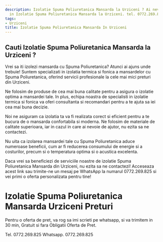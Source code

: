 ```yaml
---
description: Izolatie Spuma Poliuretanica Mansarda la Urziceni ? Ai nevoie de un profesionist
  in Izolatie Spuma Poliuretanica Mansarda la Urziceni. tel. 0772.269.825
tags:
- Urziceni
title: Izolatie Spuma Poliuretanica Mansarda In Urziceni
---
```



## Cauti Izolatie Spuma Poliuretanica Mansarda la Urziceni ?

Vrei sa iti izolezi mansarda cu Spuma Poliuretanica? Atunci ai ajuns unde trebuie! Suntem specializati in izolatia termica si fonica a mansardelor cu Spuma Poliuretanica, oferind servicii profesionale la cele mai mici preturi din Urziceni.

Ne folosim de produse de cea mai buna calitate pentru a asigura o izolatie optima a mansardei tale. In plus, echipa noastra de specialisti in izolatie termica si fonica va oferi consultanta si recomandari pentru a te ajuta sa iei cea mai buna decizie.

Noi ne asiguram ca izolatia ta va fi realizata corect si eficient pentru a te bucura de o mansarda confortabila si moderna. Ne folosim de materiale de calitate superioara, iar in cazul in care ai nevoie de ajutor, nu ezita sa ne contactezi.

Nu uita ca izolarea mansardei tale cu Spuma Poliuretanica aduce numeroase beneficii, cum ar fi reducerea consumului de energie si a costurilor, precum si o temperatura optima si o acustica excelenta.

Daca vrei sa beneficiezi de serviciile noastre de izolatie Spuma Poliuretanica Mansarda din Urziceni, nu ezita sa ne contactezi! Acceseaza acest link sau trimite-ne un mesaj pe WhatsApp la numarul 0772.269.825 si vei primi o oferta personalizata pentru tine!

# Izolatie Spuma Poliuretanica Mansarda Urziceni Preturi
Pentru o oferta de pret, va rog sa imi scrieti pe whatsapp, si va trimitem in 30 min, Gratuit si fara Obligatii Oferta de Pret.

Tel. 0772.269.825
Whatsapp. 0772.269.825